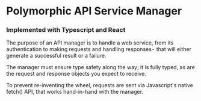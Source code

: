# Polymorphic API Service Manager
### Implemented with Typescript and React

The purpose of an API manager is to handle a web service, from its authentication to making requests and handling responses -  that will either generate a successful result or a failure.

The manager must ensure type safety along the way; it is fully typed, as are the request and response objects you expect to receive.

To prevent re-inventing the wheel, requests are sent via Javascript's native fetch() API, that works hand-in-hand with the manager.
